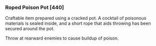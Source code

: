 ### Roped Poison Pot [440]

Craftable item prepared using a cracked pot. A cocktail of poisonous materials is sealed inside, and a short rope that aids throwing has been secured around the pot.

Throw at rearward enemies to cause buildup of poison.
